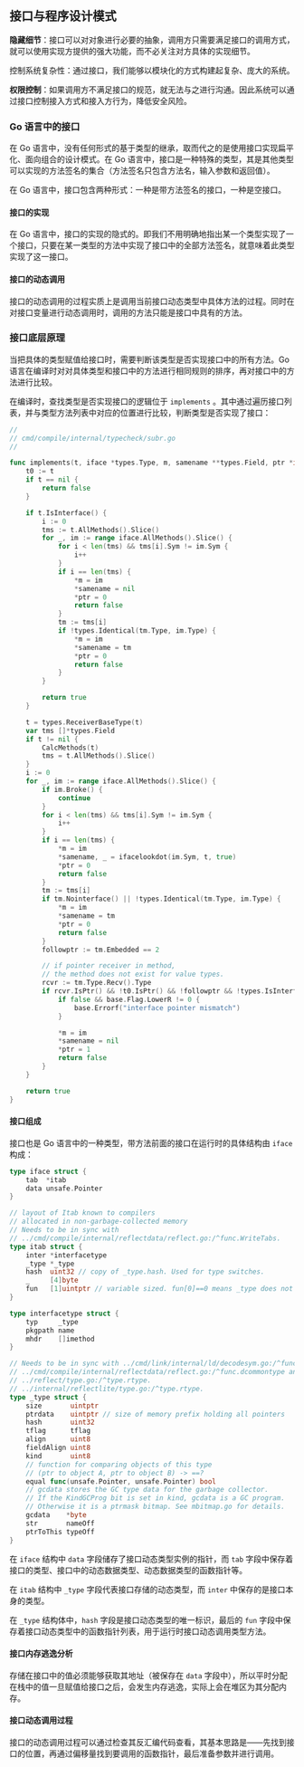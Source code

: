 接口与程序设计模式
-----------------------------

**隐藏细节**：接口可以对对象进行必要的抽象，调用方只需要满足接口的调用方式，就可以使用实现方提供的强大功能，而不必关注对方具体的实现细节。

控制系统复杂性：通过接口，我们能够以模块化的方式构建起复杂、庞大的系统。

**权限控制**：如果调用方不满足接口的规范，就无法与之进行沟通。因此系统可以通过接口控制接入方式和接入方行为，降低安全风险。



### Go 语言中的接口

在 Go 语言中，没有任何形式的基于类型的继承，取而代之的是使用接口实现扁平化、面向组合的设计模式。在 Go 语言中，接口是一种特殊的类型，其是其他类型可以实现的方法签名的集合（方法签名只包含方法名，输入参数和返回值）。

在 Go 语言中，接口包含两种形式：一种是带方法签名的接口，一种是空接口。



#### 接口的实现

在 Go 语言中，接口的实现的隐式的。即我们不用明确地指出某一个类型实现了一个接口，只要在某一类型的方法中实现了接口中的全部方法签名，就意味着此类型实现了这一接口。



#### 接口的动态调用

接口的动态调用的过程实质上是调用当前接口动态类型中具体方法的过程。同时在对接口变量进行动态调用时，调用的方法只能是接口中具有的方法。



### 接口底层原理

当把具体的类型赋值给接口时，需要判断该类型是否实现接口中的所有方法。Go 语言在编译时对对具体类型和接口中的方法进行相同规则的排序，再对接口中的方法进行比较。

在编译时，查找类型是否实现接口的逻辑位于 `implements` 。其中通过遍历接口列表，并与类型方法列表中对应的位置进行比较，判断类型是否实现了接口：

```go
//
// cmd/compile/internal/typecheck/subr.go
//

func implements(t, iface *types.Type, m, samename **types.Field, ptr *int) bool {
	t0 := t
	if t == nil {
		return false
	}

	if t.IsInterface() {
		i := 0
		tms := t.AllMethods().Slice()
		for _, im := range iface.AllMethods().Slice() {
			for i < len(tms) && tms[i].Sym != im.Sym {
				i++
			}
			if i == len(tms) {
				*m = im
				*samename = nil
				*ptr = 0
				return false
			}
			tm := tms[i]
			if !types.Identical(tm.Type, im.Type) {
				*m = im
				*samename = tm
				*ptr = 0
				return false
			}
		}

		return true
	}

	t = types.ReceiverBaseType(t)
	var tms []*types.Field
	if t != nil {
		CalcMethods(t)
		tms = t.AllMethods().Slice()
	}
	i := 0
	for _, im := range iface.AllMethods().Slice() {
		if im.Broke() {
			continue
		}
		for i < len(tms) && tms[i].Sym != im.Sym {
			i++
		}
		if i == len(tms) {
			*m = im
			*samename, _ = ifacelookdot(im.Sym, t, true)
			*ptr = 0
			return false
		}
		tm := tms[i]
		if tm.Nointerface() || !types.Identical(tm.Type, im.Type) {
			*m = im
			*samename = tm
			*ptr = 0
			return false
		}
		followptr := tm.Embedded == 2

		// if pointer receiver in method,
		// the method does not exist for value types.
		rcvr := tm.Type.Recv().Type
		if rcvr.IsPtr() && !t0.IsPtr() && !followptr && !types.IsInterfaceMethod(tm.Type) {
			if false && base.Flag.LowerR != 0 {
				base.Errorf("interface pointer mismatch")
			}

			*m = im
			*samename = nil
			*ptr = 1
			return false
		}
	}

	return true
}
```



#### 接口组成

接口也是 Go 语言中的一种类型，带方法前面的接口在运行时的具体结构由 `iface` 构成：

```go
type iface struct {
	tab  *itab
	data unsafe.Pointer
}

// layout of Itab known to compilers
// allocated in non-garbage-collected memory
// Needs to be in sync with
// ../cmd/compile/internal/reflectdata/reflect.go:/^func.WriteTabs.
type itab struct {
	inter *interfacetype
	_type *_type
	hash  uint32 // copy of _type.hash. Used for type switches.
	_     [4]byte
	fun   [1]uintptr // variable sized. fun[0]==0 means _type does not implement inter.
}

type interfacetype struct {
	typ     _type
	pkgpath name
	mhdr    []imethod
}

// Needs to be in sync with ../cmd/link/internal/ld/decodesym.go:/^func.commonsize,
// ../cmd/compile/internal/reflectdata/reflect.go:/^func.dcommontype and
// ../reflect/type.go:/^type.rtype.
// ../internal/reflectlite/type.go:/^type.rtype.
type _type struct {
	size       uintptr
	ptrdata    uintptr // size of memory prefix holding all pointers
	hash       uint32
	tflag      tflag
	align      uint8
	fieldAlign uint8
	kind       uint8
	// function for comparing objects of this type
	// (ptr to object A, ptr to object B) -> ==?
	equal func(unsafe.Pointer, unsafe.Pointer) bool
	// gcdata stores the GC type data for the garbage collector.
	// If the KindGCProg bit is set in kind, gcdata is a GC program.
	// Otherwise it is a ptrmask bitmap. See mbitmap.go for details.
	gcdata    *byte
	str       nameOff
	ptrToThis typeOff
}
```

在 `iface` 结构中  `data` 字段储存了接口动态类型实例的指针，而 `tab` 字段中保存着接口的类型、接口中的动态数据类型、动态数据类型的函数指针等。

在 `itab` 结构中 `_type` 字段代表接口存储的动态类型，而 `inter` 中保存的是接口本身的类型。

在 `_type` 结构体中，`hash` 字段是接口动态类型的唯一标识，最后的 `fun` 字段中保存着接口动态类型中的函数指针列表，用于运行时接口动态调用类型方法。



#### 接口内存逃逸分析

存储在接口中的值必须能够获取其地址（被保存在 `data` 字段中），所以平时分配在栈中的值一旦赋值给接口之后，会发生内存逃逸，实际上会在堆区为其分配内存。



#### 接口动态调用过程

接口的动态调用过程可以通过检查其反汇编代码查看，其基本思路是——先找到接口的位置，再通过偏移量找到要调用的函数指针，最后准备参数并进行调用。
